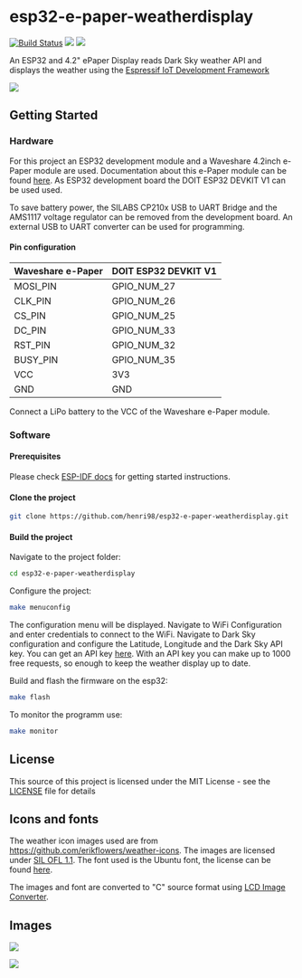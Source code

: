 # esp32-e-paper-weatherdisplay
[![Build Status](https://travis-ci.com/henri98/esp32-e-paper-weatherdisplay.svg?branch=master)](https://travis-ci.com/henri98/esp32-e-paper-weatherdisplay) ![](https://img.shields.io/github/stars/henri98/esp32-e-paper-weatherdisplay.svg) ![](https://img.shields.io/github/license/henri98/esp32-e-paper-weatherdisplay.svg)

An ESP32 and 4.2" ePaper Display reads Dark Sky weather API and displays the weather using the [Espressif IoT Development Framework](https://github.com/espressif/esp-idf)

![](https://user-images.githubusercontent.com/9615443/50996018-24fa5380-1521-11e9-8491-38f05efca19d.gif)

## Getting Started

### Hardware

For this project an ESP32 development module and a Waveshare 4.2inch e-Paper module are used. Documentation about this e-Paper module can be found [here](https://www.waveshare.com/wiki/4.2inch_e-Paper_Module). As ESP32 development board the DOIT ESP32 DEVKIT V1 can be used used.

To save battery power, the SILABS CP210x USB to UART Bridge and the AMS1117 voltage regulator can be removed from the development board. An external USB to UART converter can be used for programming. 

#### Pin configuration

| Waveshare e-Paper | DOIT ESP32 DEVKIT V1 |
| ----------------- | -------------------- |
| MOSI_PIN          | GPIO_NUM_27          |
| CLK_PIN           | GPIO_NUM_26          |
| CS_PIN            | GPIO_NUM_25          |
| DC_PIN            | GPIO_NUM_33          |
| RST_PIN           | GPIO_NUM_32          |
| BUSY_PIN          | GPIO_NUM_35          |
| VCC				| 3V3				   |
| GND				| GND			       |

Connect a LiPo battery to the VCC of the Waveshare e-Paper module.


### Software

#### Prerequisites
Please check [ESP-IDF docs](https://docs.espressif.com/projects/esp-idf/en/latest/get-started/index.html) for getting started instructions.

#### Clone the project 

```bash
git clone https://github.com/henri98/esp32-e-paper-weatherdisplay.git
```

#### Build the project 

Navigate to the project folder:

```bash
cd esp32-e-paper-weatherdisplay
```

Configure the project:

```bash
make menuconfig 
```
The configuration menu will be displayed. Navigate to WiFi Configuration and enter credentials to connect to the WiFi. Navigate to Dark Sky configuration and configure the Latitude, Longitude and the Dark Sky API key. You can get an API key [here](https://darksky.net/dev). With an API key you can make up to 1000 free requests, so enough to keep the weather display up to date.  

Build and flash the firmware on the esp32:

```bash
make flash 
```
To monitor the programm use:
```bash
make monitor 
```

## License

This source of this project is licensed under the MIT License - see the [LICENSE](LICENSE) file for details

## Icons and fonts

The weather icon images used are from https://github.com/erikflowers/weather-icons. The images are licensed under [SIL OFL 1.1](http://scripts.sil.org/OFL). The font used is the Ubuntu font, the license can be found [here](https://www.ubuntu.com/legal/font-licence).

The images and font are converted to "C" source format using [LCD Image Converter](https://github.com/riuson/lcd-image-converter). 


## Images 

![](https://user-images.githubusercontent.com/9615443/50922221-40465f80-144a-11e9-85fb-8d3b429d94a6.jpeg)

![](https://user-images.githubusercontent.com/9615443/50922222-40465f80-144a-11e9-8928-c48453101c8a.jpeg)
